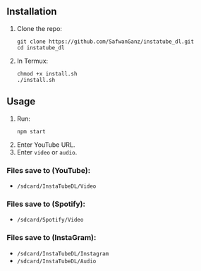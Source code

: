

## Installation

1. Clone the repo:
   ```
   git clone https://github.com/SafwanGanz/instatube_dl.git
   cd instatube_dl
   ```
2. In Termux:
   ```
   chmod +x install.sh
   ./install.sh
   ```

## Usage

1. Run:
   ```
   npm start
   ```
2. Enter YouTube URL.
3. Enter `video` or `audio`.

### Files save to (YouTube):
   - `/sdcard/InstaTubeDL/Video`
     
### Files save to (Spotify):
   - `/sdcard/Spotify/Video`

### Files save to (InstaGram):
   - `/sdcard/InstaTubeDL/Instagram`
   - `/sdcard/InstaTubeDL/Audio`
